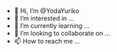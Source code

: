 - 👋 Hi, I’m @YodaYuriko
- 👀 I’m interested in ...
- 🌱 I’m currently learning ...
- 💞️ I’m looking to collaborate on ...
- 📫 How to reach me ...

<!---
YodaYuriko/YodaYuriko is a ✨ special ✨ repository because its `README.md` (this file) appears on your GitHub profile.
You can click the Preview link to take a look at your changes.
--->
